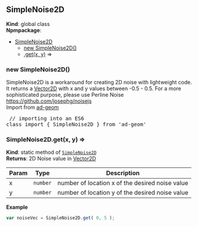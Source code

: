 <a name="SimpleNoise2D"></a>

## SimpleNoise2D
**Kind**: global class  
**Npmpackage**:   

* [SimpleNoise2D](#SimpleNoise2D)
    * [new SimpleNoise2D()](#new_SimpleNoise2D_new)
    * [.get(x, y)](#SimpleNoise2D.get) ⇒

<a name="new_SimpleNoise2D_new"></a>

### new SimpleNoise2D()
SimpleNoise2D is a workaround for creating 2D noise with lightweight code. 
        It returns a [Vector2D](#Vector2D) with x and y values between -0.5 - 0.5.
		For a more sophisticated purpose, please use Perline Noise https://github.com/josephg/noisejs
		<br>
		Import from <a href="https://github.com/ff0000-ad-tech/ad-geom">ad-geom</a>
        <br>
		<pre class="sunlight-highlight-javascript">
// importing into an ES6 class
import { SimpleNoise2D } from 'ad-geom'
</pre>

<a name="SimpleNoise2D.get"></a>

### SimpleNoise2D.get(x, y) ⇒
**Kind**: static method of [<code>SimpleNoise2D</code>](#SimpleNoise2D)  
**Returns**: 2D Noise value in [Vector2D](#Vector2D)  

| Param | Type | Description |
| --- | --- | --- |
| x | <code>number</code> | number of location x of the desired noise value |
| y | <code>number</code> | number of location y of the desired noise value |

**Example**  
```js
var noiseVec = SimpleNoise2D.get( 0, 5 );
```
